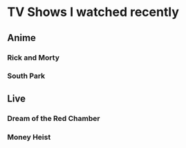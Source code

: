 # TV Shows I watched recently

## Anime

### Rick and Morty

### South Park

## Live

### Dream of the Red Chamber

### Money Heist

